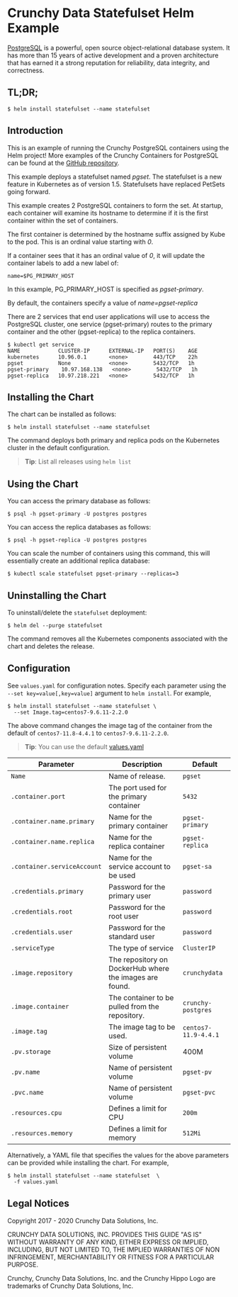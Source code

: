 Crunchy Data Statefulset Helm Example
=======

[PostgreSQL](https://postgresql.org) is a powerful, open source object-relational database system. It has more than 15 years of active development and a proven architecture that has earned it a strong reputation for reliability, data integrity, and correctness.


TL;DR;
------

```console
$ helm install statefulset --name statefulset
```

Introduction
------------

This is an example of running the Crunchy PostgreSQL containers using the Helm project! More examples of the Crunchy Containers for PostgreSQL can be found at the [GitHub repository](https://github.com/CrunchyData/crunchy-containers).

This example deploys a statefulset named *pgset*.  The statefulset
is a new feature in Kubernetes as of version 1.5.  Statefulsets have
replaced PetSets going forward.

This example creates 2 PostgreSQL containers to form the set.  At
startup, each container will examine its hostname to determine
if it is the first container within the set of containers.

The first container is determined by the hostname suffix assigned
by Kube to the pod.  This is an ordinal value starting with *0*.

If a container sees that it has an ordinal value of *0*, it will
update the container labels to add a new label of:

```console
name=$PG_PRIMARY_HOST
```

In this example, PG_PRIMARY_HOST is specified as *pgset-primary*.

By default, the containers specify a value of *name=pgset-replica*

There are 2 services that end user applications will use to
access the PostgreSQL cluster, one service (pgset-primary) routes to the primary
container and the other (pgset-replica) to the replica containers.

```console
$ kubectl get service
NAME            CLUSTER-IP      EXTERNAL-IP   PORT(S)    AGE
kubernetes      10.96.0.1       <none>        443/TCP    22h
pgset           None            <none>        5432/TCP   1h
pgset-primary    10.97.168.138   <none>        5432/TCP   1h
pgset-replica   10.97.218.221   <none>        5432/TCP   1h
```

Installing the Chart
--------------------

The chart can be installed as follows:

```console
$ helm install statefulset --name statefulset
```

The command deploys both primary and replica pods on the Kubernetes cluster in the default configuration.

> **Tip**: List all releases using `helm list`

Using the Chart
----------------------

You can access the primary database as follows:

```console
$ psql -h pgset-primary -U postgres postgres
```

You can access the replica databases as follows:

```console
$ psql -h pgset-replica -U postgres postgres
```

You can scale the number of containers using this command, this will
essentially create an additional replica database:

```console
$ kubectl scale statefulset pgset-primary --replicas=3
```

Uninstalling the Chart
----------------------

To uninstall/delete the `statefulset` deployment:

```console
$ helm del --purge statefulset
```

The command removes all the Kubernetes components associated with the chart and deletes the release.

Configuration
-------------

See `values.yaml` for configuration notes. Specify each parameter using the `--set key=value[,key=value]` argument to `helm install`. For example,

```console
$ helm install statefulset --name statefulset \
  --set Image.tag=centos7-9.6.11-2.2.0
```

The above command changes the image tag of the container from the default of `centos7-11.8-4.4.1` to `centos7-9.6.11-2.2.0`.

> **Tip**: You can use the default [values.yaml](values.yaml)

| Parameter                  | Description                        | Default                                                    |
| -----------------------    | ---------------------------------- | ---------------------------------------------------------- |
| `Name`                 | Name of release.                 | `pgset`                                        |
| `.container.port`        | The port used for the primary container      | `5432`                                                      |
| `.container.name.primary`        | Name for the primary container      | `pgset-primary`                                                      |
| `.container.name.replica`        | Name for the replica container      | `pgset-replica`                                                      |
| `.container.serviceAccount`        | Name for the service account to be used      | `pgset-sa`                                                      |
| `.credentials.primary`                | Password for the primary user    | `password`                                                      |
| `.credentials.root`            | Password for the root user        | `password`                                                      |
| `.credentials.user`            | Password for the standard user   | `password`                                                      |
| `.serviceType`      | The type of service      | `ClusterIP`               
| `.image.repository` | The repository on DockerHub where the images are found.    | `crunchydata`                                           |
| `.image.container` | The container to be pulled from the repository.    | `crunchy-postgres`                                                    |
| `.image.tag` | The image tag to be used.    | `centos7-11.9-4.4.1`                                                    |
| `.pv.storage` | Size of persistent volume     | 400M                                                    |
| `.pv.name` | Name of persistent volume    | `pgset-pv`                                                    |
| `.pvc.name` | Name of persistent volume    | `pgset-pvc`                                                    |
| `.resources.cpu` | Defines a limit for CPU    | `200m`                                                    |
| `.resources.memory` | Defines a limit for memory    | `512Mi`                                                    |

Alternatively, a YAML file that specifies the values for the above parameters can be provided while installing the chart. For example,

```console
$ helm install statefulset --name statefulset  \
  -f values.yaml
```

Legal Notices
-------------

Copyright 2017 - 2020 Crunchy Data Solutions, Inc.

CRUNCHY DATA SOLUTIONS, INC. PROVIDES THIS GUIDE "AS IS" WITHOUT WARRANTY OF ANY KIND, EITHER EXPRESS OR IMPLIED, INCLUDING, BUT NOT LIMITED TO, THE IMPLIED WARRANTIES OF NON INFRINGEMENT, MERCHANTABILITY OR FITNESS FOR A PARTICULAR PURPOSE.

Crunchy, Crunchy Data Solutions, Inc. and the Crunchy Hippo Logo are trademarks of Crunchy Data Solutions, Inc.
